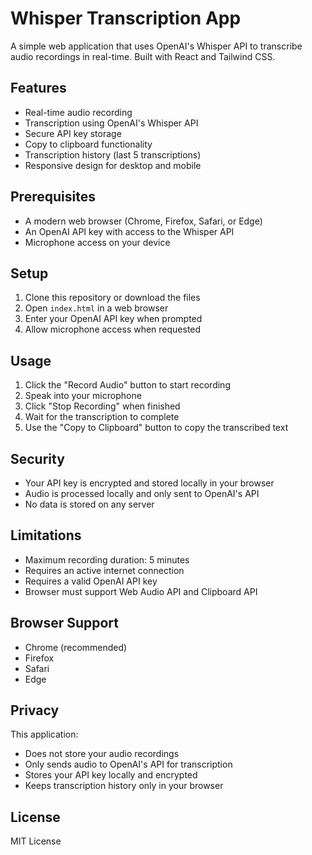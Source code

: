 # Whisper Transcription App

A simple web application that uses OpenAI's Whisper API to transcribe audio recordings in real-time. Built with React and Tailwind CSS.

## Features

- Real-time audio recording
- Transcription using OpenAI's Whisper API
- Secure API key storage
- Copy to clipboard functionality
- Transcription history (last 5 transcriptions)
- Responsive design for desktop and mobile

## Prerequisites

- A modern web browser (Chrome, Firefox, Safari, or Edge)
- An OpenAI API key with access to the Whisper API
- Microphone access on your device

## Setup

1. Clone this repository or download the files
2. Open `index.html` in a web browser
3. Enter your OpenAI API key when prompted
4. Allow microphone access when requested

## Usage

1. Click the "Record Audio" button to start recording
2. Speak into your microphone
3. Click "Stop Recording" when finished
4. Wait for the transcription to complete
5. Use the "Copy to Clipboard" button to copy the transcribed text

## Security

- Your API key is encrypted and stored locally in your browser
- Audio is processed locally and only sent to OpenAI's API
- No data is stored on any server

## Limitations

- Maximum recording duration: 5 minutes
- Requires an active internet connection
- Requires a valid OpenAI API key
- Browser must support Web Audio API and Clipboard API

## Browser Support

- Chrome (recommended)
- Firefox
- Safari
- Edge

## Privacy

This application:
- Does not store your audio recordings
- Only sends audio to OpenAI's API for transcription
- Stores your API key locally and encrypted
- Keeps transcription history only in your browser

## License

MIT License 